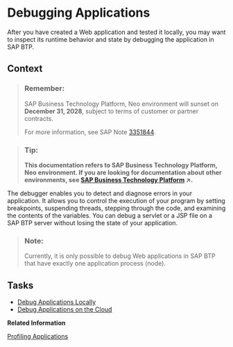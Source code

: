 <!-- loio6ac5536ea4e143bd84e39b6fb8a140b0 -->

# Debugging Applications

After you have created a Web application and tested it locally, you may want to inspect its runtime behavior and state by debugging the application in SAP BTP.



## Context

> ### Remember:  
> SAP Business Technology Platform, Neo environment will sunset on **December 31, 2028**, subject to terms of customer or partner contracts.
> 
> For more information, see SAP Note [3351844](https://me.sap.com/notes/3351844).

> ### Tip:  
> **This documentation refers to SAP Business Technology Platform, Neo environment. If you are looking for documentation about other environments, see [SAP Business Technology Platform](https://help.sap.com/viewer/65de2977205c403bbc107264b8eccf4b/Cloud/en-US/6a2c1ab5a31b4ed9a2ce17a5329e1dd8.html "SAP Business Technology Platform (SAP BTP) is an integrated offering comprised of four technology portfolios: database and data management, application development and integration, analytics, and intelligent technologies. The platform offers users the ability to turn data into business value, compose end-to-end business processes, and build and extend SAP applications quickly.") :arrow_upper_right:.**

The debugger enables you to detect and diagnose errors in your application. It allows you to control the execution of your program by setting breakpoints, suspending threads, stepping through the code, and examining the contents of the variables. You can debug a servlet or a JSP file on a SAP BTP server without losing the state of your application.

> ### Note:  
> Currently, it is only possible to debug Web applications in SAP BTP that have exactly one application process \(node\).

<a name="concept_xgq_d35_rn"/>

<!-- concept\_xgq\_d35\_rn -->

## Tasks

-   [Debug Applications Locally](debug-applications-locally-bf7f7d8.md)
-   [Debug Applications on the Cloud](debug-applications-on-the-cloud-10b63fe.md)

**Related Information**  


[Profiling Applications](../50-administration-and-ops-neo/profiling-applications-8967d19.md "The SAP JVM Profiler helps you analyze resource-related problems in your Java application regardless of whether the JVM is running locally or on the cloud.")

